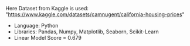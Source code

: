 Here Dataset from Kaggle is used: "https://www.kaggle.com/datasets/camnugent/california-housing-prices"
- Language: Python
- Libraries: Pandas, Numpy, Matplotlib, Seaborn, Scikit-Learn
- Linear Model Score = 0.679
